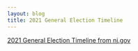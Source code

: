 ```yaml
---
layout: blog
title: 2021 General Election Timeline
---
```



[2021 General Election Timeline from nj.gov](https://web.archive.org/web/20210711195223/https://nj.gov/state/elections/assets/pdf/chrons/2021-chron-general-election-0623.pdf)
